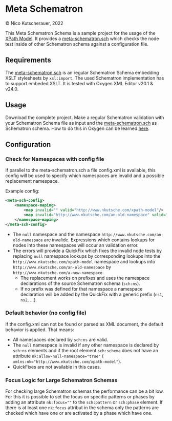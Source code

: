 # Meta Schematron

© Nico Kutscherauer, 2022

This Meta Schematron Schema is a sample project for the usage of the [XPath Model](https://github.com/nkutsche/xpath-model). It provides a [meta-schematron.sch](meta-schematron.sch) which checks the node test inside of other Schematron schema against a configuration file.

## Requirements

The [meta-schematron.sch](meta-schematron.sch) is an regular Schematron Schema embedding XSLT stylesheets by `xsl:import`. The used Schematron implementation has to support embeded XSLT. It is tested with Oxygen XML Editor v20.1 & v24.0.

## Usage

Download the complete project. Make a regular Schematron validation with your Schematron Schema file as input and the [meta-schematron.sch](meta-schematron.sch) as Schematron schema. How to do this in Oxygen can be learned [here](https://www.oxygenxml.com/doc/versions/24.0/ug-editor/topics/validating-XML-documents-against-schema.html).

## Configuration

### Check for Namespaces with config file

If parallel to the meta-schematron.sch a file config.xml is available, this config will be used to specify which namespaces are invalid and a possible replacement namespace.

Example config:

```xml
<meta-sch-config>
    <namespace-maping>
        <map invalid="" valid="http://www.nkutsche.com/xpath-model"/>
        <map invalid="http://www.nkutsche.com/an-old-namespace" valid="http://www.nkutsche.com/a-new-namespace"/>
    </namespace-maping>
</meta-sch-config>
```

* The `null` namespace and the namespace `http://www.nkutsche.com/an-old-namespace` are invalide. Expressions which contains lookups for nodes into these namespaces will occur an validation error.
* The errors will provide a QuickFix which fixes the invalid node tests by replacing `null` namespace lookups by corresponding lookups into the `http://www.nkutsche.com/xpath-model` namespace and lookups into `http://www.nkutsche.com/an-old-namespace` by `http://www.nkutsche.com/a-new-namespace`.
    * The replacement works on prefixes and uses the namespace declarations of the source Schematron schema (`sch:ns`).
    * If no prefix was defined for that namespace a namespace declaration will be added by the QuickFix with a generic prefix (`ns1`, `ns2`, ...).

### Default behavior (no config file)

If the config.xml can not be found or parsed as XML document, the default behavior is applied. That means:

* All namespaces declared by `sch:ns` are valid.
* The `null` namespace is invalid if any other namespace is declared by `sch:ns` elements and if the root element `sch:schema` does not have an attribute `nk:allow-null-namespace="true"` (` xmlns:nk="http://www.nkutsche.com/xpath-model"`).
* QuickFixes are not available in this cases.


### Focus Logic for Large Schematron Schemas

For checking large Schematron schemas the performance can be a bit low. For this it is possible to set the focus on specific patterns or phases by adding an attribute `nk:focus=""` to the `sch:pattern` or `sch:phase` element. If there is at least one `nk:focus` attribut in the schema only the patterns are checked which have one or are activated by a phase which have one.

